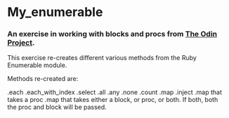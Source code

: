 # My_enumerable

### An exercise in working with blocks and procs from [The Odin Project](http://www.theodinproject.com/ruby-programming/advanced-building-blocks).  

This exercise re-creates different various methods from the Ruby Enumerable module. 

 Methods re-created are:

.each
.each_with_index
.select
.all
.any
.none
.count
.map
.inject
.map that takes a proc
.map that takes either a block, or proc, or both.  If both, both the proc and block will be passed.